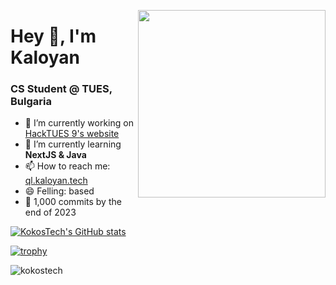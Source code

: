 <img align="right" width=300 src="https://ql.kaloyan.tech/assets/img/mepc.png" /> </p>

# Hey 👋, I'm Kaloyan
### CS Student @ TUES, Bulgaria

- 🔭 I’m currently working on [HackTUES 9's website](https://hacktues.bg)
- 🌱 I’m currently learning **NextJS & Java**
- 📫 How to reach me: [ql.kaloyan.tech](https://ql.kaloyan.tech)
- 😄 Felling: based
- 🫠 1,000 commits by the end of 2023

[![KokosTech's GitHub stats](https://github-readme-stats.vercel.app/api?username=kokostech&?count_private=true&show_icons=true&theme=dark)](https://github.com/anuraghazra/github-readme-stats)

[![trophy](https://github-profile-trophy.vercel.app/?username=ryo-ma&theme=onedark)](https://github.com/ryo-ma/github-profile-trophy)


<p align="left"> <img src="https://komarev.com/ghpvc/?username=kokostech" alt="kokostech" /> </p>
<!--
**KokosTech/KokosTech** is a ✨ _special_ ✨ repository because its `README.md` (this file) appears on your GitHub profile.

Here are some ideas to get you started:

- 🔭 I’m currently working on ...
- 🌱 I’m currently learning ...
- 👯 I’m looking to collaborate on ...
- 🤔 I’m looking for help with ...
- 💬 Ask me about ...
- 📫 How to reach me: ...
- 😄 Pronouns: ...
- ⚡ Fun fact: ...
-->
